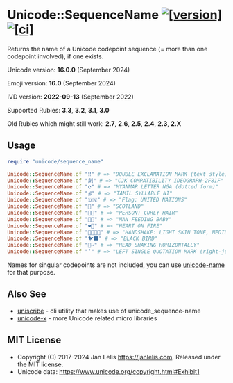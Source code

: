 # Unicode::SequenceName [![[version]](https://badge.fury.io/rb/unicode-sequence_name.svg)](https://badge.fury.io/rb/unicode-sequence_name) [![[ci]](https://github.com/janlelis/unicode-sequence_name/workflows/Test/badge.svg)](https://github.com/janlelis/unicode-sequence_name/actions?query=workflow%3ATest)

Returns the name of a Unicode codepoint sequence (= more than one codepoint involved), if one exists.

Unicode version: **16.0.0** (September 2024)

Emoji version: **16.0** (September 2024)

IVD version: **2022-09-13** (September 2022)

Supported Rubies: **3.3**, **3.2**, **3.1**, **3.0**

Old Rubies which might still work: **2.7**, **2.6**, **2.5**, **2.4**, **2.3**, **2.X**

## Usage

```ruby
require "unicode/sequence_name"

Unicode::SequenceName.of "‼︎" # => "DOUBLE EXCLAMATION MARK (text style)"
Unicode::SequenceName.of "㓟︀" # => "CJK COMPATIBILITY IDEOGRAPH-2F81F"
Unicode::SequenceName.of "င︀" # => "MYANMAR LETTER NGA (dotted form)"
Unicode::SequenceName.of "நி" # => "TAMIL SYLLABLE NI"
Unicode::SequenceName.of "🇺🇳" # => "Flag: UNITED NATIONS"
Unicode::SequenceName.of "🏴󠁧󠁢󠁳󠁣󠁴󠁿" # => "SCOTLAND"
Unicode::SequenceName.of "🧑‍🦱" # => "PERSON: CURLY HAIR"
Unicode::SequenceName.of "👨‍🍼" # => "MAN FEEDING BABY"
Unicode::SequenceName.of "❤️‍🔥" # => "HEART ON FIRE"
Unicode::SequenceName.of "🫱🏻‍🫲🏾" # => "HANDSHAKE: LIGHT SKIN TONE, MEDIUM-DARK SKIN TONE"
Unicode::SequenceName.of "🐦‍⬛" # => "BLACK BIRD"
Unicode::SequenceName.of "🙂‍↔️" # => "HEAD SHAKING HORIZONTALLY"
Unicode::SequenceName.of "‘︁" # => "LEFT SINGLE QUOTATION MARK (right-justified fullwidth form)"
```

Names for singular codepoints are not included, you can use [unicode-name](https://github.com/janlelis/unicode-name) for that purpose.

## Also See

- [uniscribe](https://github.com/janlelis/uniscribe) - cli utility that makes use of unicode_sequence-name
- [unicode-x](https://github.com/janlelis/unicode-x) - more Unicode related micro libraries

## MIT License

- Copyright (C) 2017-2024 Jan Lelis <https://janlelis.com>. Released under the MIT license.
- Unicode data: https://www.unicode.org/copyright.html#Exhibit1
